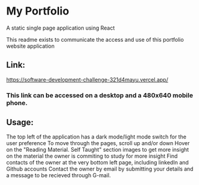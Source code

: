 # My Portfolio
A static single page application using React

This readme exists to communicate the access and use of this portfolio website application

## Link:
https://software-development-challenge-321d4mayu.vercel.app/
### This link can be accessed on a desktop and a 480x640 mobile phone.

## Usage:
The top left of the application has a dark mode/light mode switch for the user preference
To move through the pages, scroll up and/or down
Hover on the "Reading Material. Self Taught" section images to get more insight on the material the owner is commiting to study for more insight
Find contacts of the owner at the very bottom left page, including linkedIn and Github accounts
Contact the owner by email by submitting your details and a message to be recieved through G-mail. 
